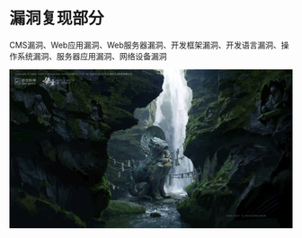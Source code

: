 # 漏洞复现部分

CMS漏洞、Web应用漏洞、Web服务器漏洞、开发框架漏洞、开发语言漏洞、操作系统漏洞、服务器应用漏洞、网络设备漏洞

![](../background/Concept_heifenshan1.jpg)